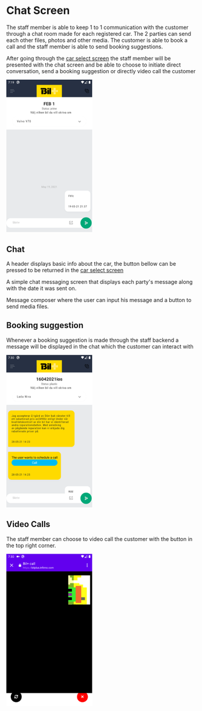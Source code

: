 # Chat Screen

The staff member is able to keep 1 to 1 communication with the customer through a chat room made for each registered car. The 2 parties can send each other files, photos and other media. The customer is able to book a call and the staff member is able to send booking suggestions.

After going through the <a href="./CarSelectScreen.md">car select screen</a> the staff member will be presented with the chat screen and be able to choose to initiate direct conversation, send a booking suggestion or directly video call the customer

<img width="45%" src="../assets/staff-chat-screen.png" />

## Chat

A header displays basic info about the car, the button bellow can be pressed to be returned in the <a href="./CarSelectScreen.md">car select screen</a>

A simple chat messaging screen that displays each party's message along with the date it was sent on.

Message composer where the user can input his message and a button to send media files.

## Booking suggestion

Whenever a booking suggestion is made through the staff backend a message will be displayed in the chat which the customer can interact with

<img width="45%" src="../assets/staff-booking-call-and-suggestion.png" />

## Video Calls

The staff member can choose to video call the customer with the button in the top right corner.

<img width="45%" src="../assets/staff-video-call.png" />
